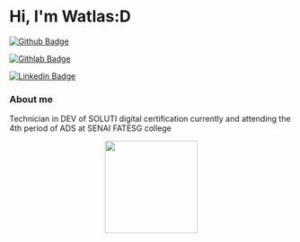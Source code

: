 # Hi, I'm Watlas:D

[![Github Badge](https://img.shields.io/badge/-Github-000?style=flat-square&logo=Github&logoColor=white&link=https://github.com/Watlas)](https://github.com/Watlas)

[![Githlab Badge](https://img.shields.io/badge/-Gitlab-000?style=flat-square&logo=Gitlab&logoColor=white&link=https://gitlab.com/Watlas)](https://gitlab.com/Watlas)

[![Linkedin Badge](https://img.shields.io/badge/-LinkedIn-blue?style=flat-square&logo=Linkedin&logoColor=white&link=https://www.linkedin.com/in/watlas-rick-371392181/)](https://www.linkedin.com/in/watlas-rick-371392181/)

### About me
Technician in DEV of SOLUTI digital certification currently and attending the 4th period of ADS at SENAI FATESG college


<p align="center">
  <a href="https://github.com/Watlas/github-readme-stats">
    <img
      align="center"
      height="165"
      src="https://github-readme-stats.vercel.app/api?username=Watlas&count_private=true&show_icons=true&custom_title=Github%20Status&hide=issues&theme=radical"
    />
  </a>
</p>



